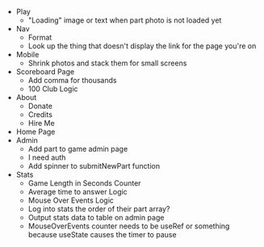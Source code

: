 - Play
    - "Loading" image or text when part photo is not loaded yet
- Nav
    - Format
    - Look up the thing that doesn't display the link for the page you're on
- Mobile
    - Shrink photos and stack them for small screens
- Scoreboard Page
    - Add comma for thousands
    - 100 Club Logic
- About
    - Donate
    - Credits
    - Hire Me
- Home Page
- Admin
    - Add part to game admin page
    - I need auth
    - Add spinner to submitNewPart function
- Stats
    - Game Length in Seconds Counter
    - Average time to answer Logic
    - Mouse Over Events Logic
    - Log into stats the order of their part array?
    - Output stats data to table on admin page
    - MouseOverEvents counter needs to be useRef or something because useState causes the timer to pause